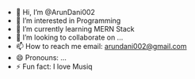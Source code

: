 - 👋 Hi, I’m @ArunDani002
- 👀 I’m interested in Programming
- 🌱 I’m currently learning MERN Stack
- 💞️ I’m looking to collaborate on ...
- 📫 How to reach me email: arundani002@gmail.com
- 😄 Pronouns: ...
- ⚡ Fun fact: I love Musiq

<!---
ArunDani002/ArunDani002 is a ✨ special ✨ repository because its `README.md` (this file) appears on your GitHub profile.
You can click the Preview link to take a look at your changes.
--->
